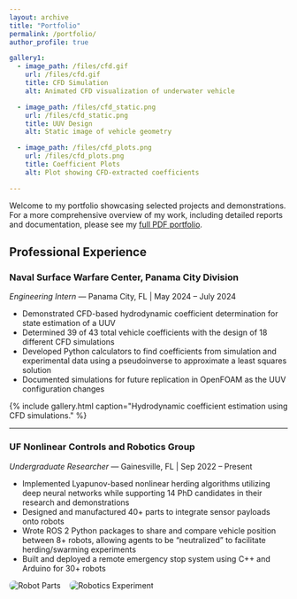 ```yaml
---
layout: archive
title: "Portfolio"
permalink: /portfolio/
author_profile: true

gallery1:
  - image_path: /files/cfd.gif
    url: /files/cfd.gif
    title: CFD Simulation
    alt: Animated CFD visualization of underwater vehicle

  - image_path: /files/cfd_static.png
    url: /files/cfd_static.png
    title: UUV Design
    alt: Static image of vehicle geometry

  - image_path: /files/cfd_plots.png
    url: /files/cfd_plots.png
    title: Coefficient Plots
    alt: Plot showing CFD-extracted coefficients

---
```


Welcome to my portfolio showcasing selected projects and demonstrations.  
For a more comprehensive overview of my work, including detailed reports and documentation, please see my [full PDF portfolio](/files/Cross_James_Engineering_Portfolio2024.pdf).

## Professional Experience

### Naval Surface Warfare Center, Panama City Division  
*Engineering Intern* — Panama City, FL | May 2024 – July 2024

- Demonstrated CFD-based hydrodynamic coefficient determination for state estimation of a UUV  
- Determined 39 of 43 total vehicle coefficients with the design of 18 different CFD simulations  
- Developed Python calculators to find coefficients from simulation and experimental data using a pseudoinverse to approximate a least squares solution  
- Documented simulations for future replication in OpenFOAM as the UUV configuration changes  

{% include gallery.html caption="Hydrodynamic coefficient estimation using CFD simulations." %}

<!-- <div style="display: flex; gap: 1rem; flex-wrap: wrap; margin-bottom: 2rem;">
  <img src="/files/cfd.gif" alt="CFD Simulation" style="max-width: 30%; border-radius: 8px;">
  <img src="/files/cfd_static.png" alt="UUV Design" style="max-width: 30%; border-radius: 8px;">
  <img src="/files/cfd_plots.png" alt="Coefficient Determination Design" style="max-width: 30%; border-radius: 8px;">
</div> -->

---

### UF Nonlinear Controls and Robotics Group  
*Undergraduate Researcher* — Gainesville, FL | Sep 2022 – Present

- Implemented Lyapunov-based nonlinear herding algorithms utilizing deep neural networks while supporting 14 PhD candidates in their research and demonstrations  
- Designed and manufactured 40+ parts to integrate sensor payloads onto robots  
- Wrote ROS 2 Python packages to share and compare vehicle position between 8+ robots, allowing agents to be “neutralized” to facilitate herding/swarming experiments  
- Built and deployed a remote emergency stop system using C++ and Arduino for 30+ robots  

<div style="display: flex; gap: 1rem; flex-wrap: wrap;">
  <img src="/images/robot_parts.jpg" alt="Robot Parts" style="max-width: 48%; border-radius: 8px;">
  <img src="/images/robotics_experiment.jpg" alt="Robotics Experiment" style="max-width: 48%; border-radius: 8px;">
</div>



<!-- 
## Selected Projects

---

### 🦾 Autonomous Rover Navigation Demo

**Spring 2024 – University of Florida**

This project showcases a 4WD rover navigating a simulated Martian terrain using LiDAR and SLAM.

<div style="position: relative; padding-bottom: 56.25%; height: 0; overflow: hidden; max-width: 100%;">
  <iframe src="https://www.youtube.com/embed/YOUR_VIDEO_ID" frameborder="0" allowfullscreen
    style="position: absolute; top:0; left: 0; width: 100%; height: 100%;"></iframe>
</div>

*Implemented using ROS2 and RViz. Mapping accuracy improved over 10 trials.*
 -->
